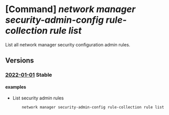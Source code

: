 # [Command] _network manager security-admin-config rule-collection rule list_

List all network manager security configuration admin rules.

## Versions

### [2022-01-01](/Resources/mgmt-plane/L3N1YnNjcmlwdGlvbnMve30vcmVzb3VyY2Vncm91cHMve30vcHJvdmlkZXJzL21pY3Jvc29mdC5uZXR3b3JrL25ldHdvcmttYW5hZ2Vycy97fS9zZWN1cml0eWFkbWluY29uZmlndXJhdGlvbnMve30vcnVsZWNvbGxlY3Rpb25zL3t9L3J1bGVz/2022-01-01.xml) **Stable**

<!-- mgmt-plane /subscriptions/{}/resourcegroups/{}/providers/microsoft.network/networkmanagers/{}/securityadminconfigurations/{}/rulecollections/{}/rules 2022-01-01 -->

#### examples

- List security admin rules
    ```bash
        network manager security-admin-config rule-collection rule list --configuration-name "myTestSecurityConfig" --network-manager-name "testNetworkManager" --resource-group "rg1" --rule-collection-name "myTestCollection"
    ```
